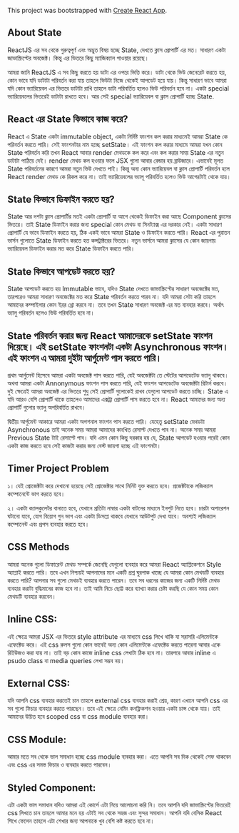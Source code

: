 This project was bootstrapped with [Create React App](https://github.com/facebook/create-react-app).

## About State

ReactJS এর সব থেকে গুরুত্বপূর্ণ এবং অদ্ভুত বিষয় হচ্ছে State, দেখতে ক্লাস প্রোপার্টি এর মত। সাধারণ একটা জাভাস্ক্রিপ্টের অবজেক্ট। কিন্তু এর ভিতরে কিছু ম্যাজিক্যাল পাওয়ার রয়েছে।

আমরা জানি ReactJS এ সব কিছু করতে হয় ডাটা এর ওপরে ভিত্তি করে। ডাটা থেকে ভিউ জেনেরেট করতে হয়, কোন ভাবে যদি ডাটাটা পরিবর্তন করা যায় তাহলে ভিউটা নিজে থেকেই আপডেট হয়ে যায়। কিন্তু সাধারণ ভাবে আমরা যদি কোন ভ্যারিয়েবল এর ভিতরে ডাটাটা রাখি তাহলে ডাটা পরিবর্তিত হলেও ভিউ পরিবর্তন হবে না। একটা special ভ্যারিয়েবলের ভিতরেই ডাটাটা রাখতে হবে। আর সেই special ভ্যারিয়েবল বা ক্লাস প্রোপার্টি হচ্ছে State.

## React এর State কিভাবে কাজ করে?

React এ State একটা immutable object, একটা নির্দিষ্ট ফাংশন কল করার মাধ্যমেই আমরা State কে পরিবর্তন করতে পারি। সেই ফাংশনটার নাম হচ্ছে setState। এই ফাংশন কল করার মাধ্যমে আমরা যখন কোন State পরিবর্তন করি তখন React আবার render মেথডকে কল করে এবং কল করার সময় State এর নতুন ডাটাটা পাঠিয়ে দেই। render মেথড কল হওয়ার ফলে JSX গুলো আবার রেন্ডার হয় ব্রাউজারে। এভাবেই মূলত State পরিবর্তনের কারণে আমরা নতুন ভিউ দেখতে পাই। কিন্তু অন্য কোন ভ্যারিয়েবল বা ক্লাস প্রোপার্টি পরিবর্তন হলে React render মেথড কে রিকল করে না। তাই ভ্যারিয়েবলের ভ্যালূ পরিবর্তিত হলেও ভিউ আগেরটাই থেকে যায়।

## State কিভাবে ডিফাইন করতে হয়?

State আর দশটা ক্লাস প্রোপার্টির মতই একটা প্রোপার্টি যা আগে থেকেই ডিফাইন করা আছে Component ক্লাসের ভিতরে। তাই State ডিফাইন করার জন্য special কোন মেথড বা সিনট্যাক্স এর দরকার নেই। একটা সাধারণ প্রোপার্টি যে ভাবে ডিফাইন করতে হয়, ঠিক একই ভাবে আমরা State ও ডিফাইন করতে পারি। React এর পুরাতন ভার্সন গুলোতে State ডিফাইন করতে হত কন্সট্রাক্টরের ভিতরে। নতুন ভার্সনে আমরা ক্লাসের যে কোন জায়গায় ভ্যারিয়েবল ডিফাইন করার মত করে State ডিফাইন করতে পারি।

## State কিভাবে আপডেট করতে হয়?

State আপডেট করতে হয় Immutable ভাবে, যদিও State দেখতে জাভাস্ক্রিপ্টের সাধারণ অবজেক্টের মত, তারপরেও আমরা সাধারণ অবজেক্টের মত করে State পরিবর্তন করতে পারব না। যদি আমরা সেটা করি তাহলে আমাদের কম্পাইলার কোন ইরর থ্রো করবে না। তবে তখন State সাধারণ অবজেক্ট এর মত ব্যবহার করবে। অর্থাৎ ভ্যালু পরিবর্তন হলেও ভিউ পরিবর্তিত হবে না।

## State পরিবর্তন করার জন্য React আমাদেরকে setState ফাংশন দিয়েছে। এই setState ফাংশনটা একটা Asynchronous ফাংশন। এই ফাংশন এ আমরা দুইটা আর্গুমেন্ট পাস করতে পারি।

প্রথম আর্গুমেন্ট হিসেবে আমরা একটা অবজেক্ট পাস করতে পারি, যেই অবজেক্টটা তে স্টেটের আপডেটেড ভ্যালু থাকবে। অথবা আমরা একটা Annonymous ফাংশন পাস করতে পারি, যেই ফাংশন আপডেটেড অবজেক্টটা রিটার্ন করবে। দুই ক্ষেত্রেই আমরা অবজেক্ট এর ভিতরে শুধু সেই প্রোপার্টি গুলোকেই রাখব যেগুলো আপডেট করতে চাচ্ছি। State এ যদি আরও বেশি প্রোপার্টি থাকে তাহলেও আমাদের এক্সট্রা প্রোপার্টি পাস করতে হবে না। React আমাদের জন্য অন্য প্রোপার্টি গুলোর ভ্যালু অপরিবর্তিত রাখবে।

দ্বিতীয় আর্গুমেন্ট আকারে আমরা একটা অপশনাল ফাংশন পাস করতে পারি। যেহেতু setState মেথডটা Asynchronous তাই অনেক সময় আমরা আমাদের কাংখিত রেসাল্ট দেখতে পাব না। অনেক সময় আমরা Previous State টাই রেসাল্টে পাব। যদি এমন কোন কিছু দরকার হয় যে, State আপডেট হওয়ার পরেই কোন একটা কাজ করতে হবে সেই কাজটা করার জন্য বেস্ট জায়গা হচ্ছে এই ফাংশনটা।

## Timer Project Problem

১। যেই প্রোজেক্টটা করে দেখানো হয়েছে সেই প্রোজেক্টার সাথে মিনিট যুক্ত করতে হবে। প্রজেক্টটাকে লজিক্যাল কম্পোনেন্টে ভাগ করতে হবে।

২। একটা ক্যালকুলেটর বানাতে হবে, যেখানে প্রতিটা নাম্বার একটা বাটনের মাধ্যমে ইনপুট নিতে হবে। চারটা অপারেশন ঘটানো যাবে, যোগ বিয়োগ গুন ভাগ এবং একটা ডিসপ্লে থাকবে যেখানে আউটপুট দেখা যাবে। অবশ্যই লজিক্যাল কম্পোনেন্ট এবং প্রপস ব্যবহার করতে হবে।

## CSS Methods

আমরা অনেক গুলো ডিফারেন্ট মেথড সম্পর্কে জেনেছি যেগুলো ব্যবহার করে আমরা React অ্যাপ্লিকেশনে Style অ্যাপ্লাই করতে পারি। তবে এখন নিশ্চয়ই আপনাদের মনে একটি প্রশ্ন ঘুরপাক খাচ্ছে যে আমরা কোন মেথডটি ব্যবহার করতে পারি? আপনার সব গুলো মেথডই ব্যবহার করতে পারেন। তবে সব ধরনের কাজের জন্য একটি নির্দিষ্ট মেথড ব্যবহার করাটা বুদ্ধিমানের কাজ হবে না। তাই আমি নিচে ছোট্ট করে ব্যাখ্যা করার চেষ্টা করছি যে কোন সময় কোন মেথডটি ব্যবহার করবেন।

## Inline CSS: 
এই ক্ষেত্রে আমরা JSX এর ভিতরে style attribute এর মাধ্যমে css লিখে থাকি যা সরাসরি এলিমেন্টকে এফেক্টেড করে। এই css রুলস গুলো কোন ভাবেই অন্য কোন এলিমেন্টকে এফেক্টেড করতে পারেনা আবার একে রিইউজও করা যায় না। তাই বড় কোন কাজে inline css লেখাটা ঠিক হবে না। তারপরে আবার inline এ psudo class বা media queries লেখা সম্ভব নয়।

## External CSS: 
যদি আপনি css ব্যবহার করতেই চান তাহলে external css ব্যবহার করাই শ্রেয়, কারণ এখানে আপনি css এর সব গুলো ফিচার ব্যবহার করতে পারছেন। তবে এই ক্ষেত্রে নেমিং কনফ্লিকশন হওয়ার একটা চান্স থেকে যায়। তাই আমাদের উচিত হবে scoped css বা css module ব্যবহার করা।

## CSS Module: 
আমার মতে সব থেকে ভাল সমাধান হচ্ছে css module ব্যবহার করা। এতে আপনি সব দিক থেকেই সেফ থাকবেন এবং css এর সমস্ত ফিচার ও ব্যবহার করতে পারবেন।

## Styled Component: 
এটা একটা ভাল সমাধান যদিও আমরা এই কোর্সে এটা নিয়ে আলোচনা করি নি। তবে আপনি যদি জাভাস্ক্রিপ্টের ভিতরেই css লিখতে চান তাহলে আমার মনে হয় এটাই সব থেকে সহজ এবং সুন্দর সমাধান। আপনি যদি বেসিক React শিখে ফেলেন তাহলে এটা শেখার জন্য আপনাকে খুব বেশি কষ্ট করতে হবে না।
